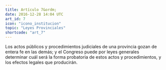 ```yaml
---
title: Artículo 7&ordm;
date: 2016-12-28 14:04 UTC
art_id: 7
icon: "icono_institucion"
topic: "Leyes Provinciales"
shortcode: "art_7"
---
```


Los actos públicos y procedimientos judiciales de una provincia gozan de entera fe en las demás; y el Congreso puede por leyes generales determinar cuál será la forma probatoria de estos actos y procedimientos, y los efectos legales que producirán.
